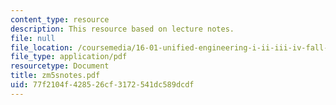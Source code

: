 ```yaml
---
content_type: resource
description: This resource based on lecture notes.
file: null
file_location: /coursemedia/16-01-unified-engineering-i-ii-iii-iv-fall-2005-spring-2006/77f2104f428526cf3172541dc589dcdf_zm5snotes.pdf
file_type: application/pdf
resourcetype: Document
title: zm5snotes.pdf
uid: 77f2104f-4285-26cf-3172-541dc589dcdf
---
```

